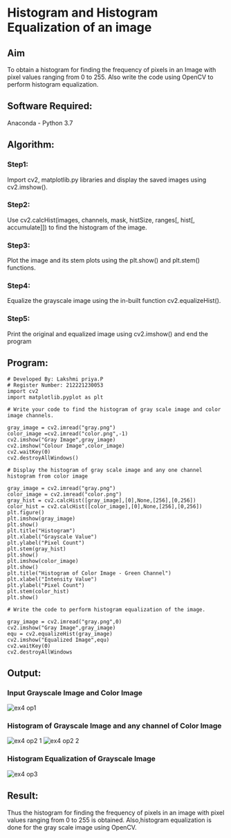 # Histogram and Histogram Equalization of an image
## Aim
To obtain a histogram for finding the frequency of pixels in an Image with pixel values ranging from 0 to 255. Also write the code using OpenCV to perform histogram equalization.

## Software Required:
Anaconda - Python 3.7

## Algorithm:
### Step1:
Import cv2, matplotlib.py libraries and display the saved images using cv2.imshow().

### Step2:
Use cv2.calcHist(images, channels, mask, histSize, ranges[, hist[, accumulate]]) to find the histogram of the image.

### Step3:
Plot the image and its stem plots using the plt.show() and plt.stem() functions.

### Step4:
Equalize the grayscale image using the in-built function cv2.equalizeHist().

### Step5:
Print the original and equalized image using cv2.imshow() and end the program

## Program:
```
# Developed By: Lakshmi priya.P
# Register Number: 212221230053
import cv2
import matplotlib.pyplot as plt

# Write your code to find the histogram of gray scale image and color image channels.

gray_image = cv2.imread("gray.png")
color_image =cv2.imread("color.png",-1)
cv2.imshow("Gray Image",gray_image)
cv2.imshow("Colour Image",color_image)
cv2.waitKey(0)
cv2.destroyAllWindows()

# Display the histogram of gray scale image and any one channel histogram from color image

gray_image = cv2.imread("gray.png")
color_image = cv2.imread("color.png")
gray_hist = cv2.calcHist([gray_image],[0],None,[256],[0,256])
color_hist = cv2.calcHist([color_image],[0],None,[256],[0,256])
plt.figure()
plt.imshow(gray_image)
plt.show()
plt.title("Histogram")
plt.xlabel("Grayscale Value")
plt.ylabel("Pixel Count")
plt.stem(gray_hist)
plt.show()
plt.imshow(color_image)
plt.show()
plt.title("Histogram of Color Image - Green Channel")
plt.xlabel("Intensity Value")
plt.ylabel("Pixel Count")
plt.stem(color_hist)
plt.show()

# Write the code to perform histogram equalization of the image. 

gray_image = cv2.imread("gray.png",0)
cv2.imshow("Gray Image",gray_image)
equ = cv2.equalizeHist(gray_image)
cv2.imshow("Equalized Image",equ)
cv2.waitKey(0)
cv2.destroyAllWindows
```
## Output:
### Input Grayscale Image and Color Image

![ex4 op1](https://user-images.githubusercontent.com/93427923/166106520-a3881ec5-e5d7-410a-96c7-df1dbf0f7ab0.png)

### Histogram of Grayscale Image and any channel of Color Image

![ex4 op2 1](https://user-images.githubusercontent.com/93427923/166106530-6836af22-e2d2-4d97-9289-4db1208ac968.png)
![ex4 op2 2](https://user-images.githubusercontent.com/93427923/166106535-241b64f4-2c76-45f1-b8c0-c1e0e4d64001.png)

### Histogram Equalization of Grayscale Image

![ex4 op3](https://user-images.githubusercontent.com/93427923/166106551-48fbfdc1-0912-45cd-b6d2-aee0b02b820c.png)

## Result: 
Thus the histogram for finding the frequency of pixels in an image with pixel values ranging from 0 to 255 is obtained. Also,histogram equalization is done for the gray scale image using OpenCV.
